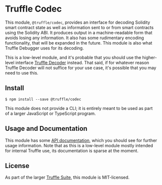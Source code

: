 # Truffle Codec

This module, `@truffle/codec`, provides an interface for decoding Solidity
smart contract state as well as information sent to or from smart contracts
using the Solidity ABI.  It produces output in a machine-readable form that
avoids losing any information.  It also has some rudimentary encoding
functionality, that will be expanded in the future.  This module is also
what Truffle Debugger uses for its decoding.

This is a low-level module, and it's probable that you should use the
higher-level interface [Truffle Decoder](../decoder/) instead.  That said, if
for whatever reason Truffle Decoder will not suffice for your use case, it's
possible that you may need to use this.

## Install

```
$ npm install --save @truffle/codec
```

This module does not provide a CLI; it is entirely meant to be used as part
of a larger JavaScript or TypeScript program.

## Usage and Documentation

This module has some [API
documentation](https://www.trufflesuite.com/docs/truffle/codec/index.html),
which you should see for further usage information.  Note that as this is a
low-level module mostly intended for internal Truffle use, its documentation is
sparse at the moment.

## License

As part of the larger [Truffle Suite](https://github.com/trufflesuite/truffle/),
this module is MIT-licensed.
